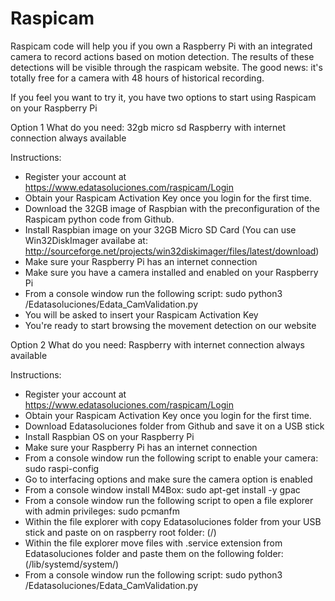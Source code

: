 # Raspicam

Raspicam code will help you if you own a Raspberry Pi with an integrated camera to record actions based on motion detection. The results of these detections will be visible through the raspicam website. The good news: it's totally free for a camera with 48 hours of historical recording.

If you feel you want to try it, you have two options to start using Raspicam on your Raspberry Pi

Option 1
What do you need:
  32gb micro sd
  Raspberry with internet connection always available

Instructions:
- Register your account at https://www.edatasoluciones.com/raspicam/Login
- Obtain your Raspicam Activation Key once you login for the first time.
- Download the 32GB image of Raspbian with the preconfiguration of the Raspicam python code from Github.
- Install Raspbian image on your 32GB Micro SD Card (You can use Win32DiskImager availabe at:
http://sourceforge.net/projects/win32diskimager/files/latest/download)
- Make sure your Raspberry Pi has an internet connection
- Make sure you have a camera installed and enabled on your Raspberry Pi
- From a console window run the following script: sudo python3 /Edatasoluciones/Edata_CamValidation.py
- You will be asked to insert your Raspicam Activation Key
- You're ready to start browsing the movement detection on our website

Option 2 
What do you need:
  Raspberry with internet connection always available

Instructions:
- Register your account at https://www.edatasoluciones.com/raspicam/Login
- Obtain your Raspicam Activation Key once you login for the first time.
- Download Edatasoluciones folder from Github and save it on a USB stick
- Install Raspbian OS on your Raspberry Pi
- Make sure your Raspberry Pi has an internet connection
- From a console window run the following script to enable your camera: sudo raspi-config
- Go to interfacing options and make sure the camera option is enabled
- From a console window install M4Box: sudo apt-get install -y gpac
- From a console window run the following script to open a file explorer with admin privileges: sudo pcmanfm
- Within the file explorer with copy Edatasoluciones folder from your USB stick and paste on on raspberry root folder: (/) 
- Within the file explorer move files with .service extension from Edatasoluciones folder and paste them on the following folder: (/lib/systemd/system/)
- From a console window run the following script: sudo python3 /Edatasoluciones/Edata_CamValidation.py
